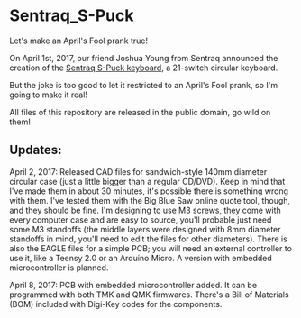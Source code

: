 # Sentraq_S-Puck
Let's make an April's Fool prank true!

On April 1st, 2017, our friend Joshua Young from Sentraq announced the creation of the [Sentraq S-Puck keyboard](https://www.reddit.com/r/MechanicalKeyboards/comments/62wufr/teaser_sentraq_spuck/), a 21-switch circular keyboard.

But the joke is too good to let it restricted to an April's Fool prank, so I'm going to make it real!

All files of this repository are released in the public domain, go wild on them!

## Updates:
April 2, 2017: Released CAD files for sandwich-style 140mm diameter circular case (just a little bigger than a regular CD/DVD). Keep in mind that I've made them in about 30 minutes, it's possible there is something wrong with them. I've tested them with the Big Blue Saw online quote tool, though, and they should be fine. I'm designing to use M3 screws, they come with every computer case and are easy to source, you'll probable just need some M3 standoffs (the middle layers were designed with 8mm diameter standoffs in mind, you'll need to edit the files for other diameters). There is also the EAGLE files for a simple PCB; you will need an external controller to use it, like a Teensy 2.0 or an Arduino Micro. A version with embedded microcontroller is planned.

April 8, 2017: PCB with embedded microcontroller added. It can be programmed with both TMK and QMK firmwares. There's a Bill of Materials (BOM) included with Digi-Key codes for the components.
